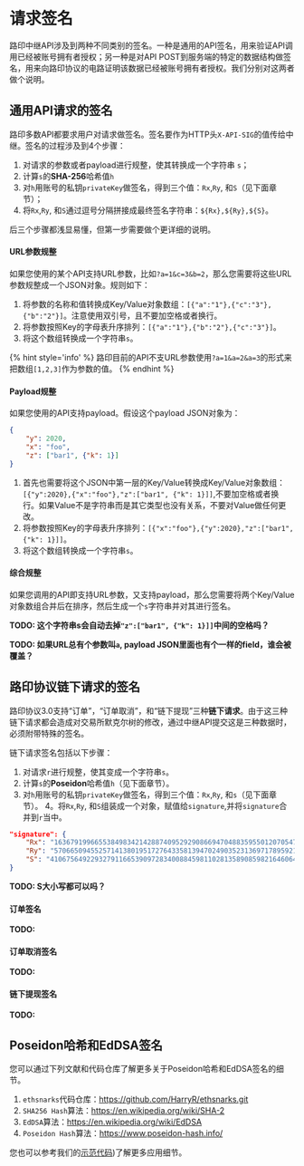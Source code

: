 # 请求签名

路印中继API涉及到两种不同类别的签名。一种是通用的API签名，用来验证API调用已经被账号拥有者授权；另一种是对API POST到服务端的特定的数据结构做签名，用来向路印协议的电路证明该数据已经被账号拥有者授权。我们分别对这两者做个说明。


## 通用API请求的签名

路印多数API都要求用户对请求做签名。签名要作为HTTP头`X-API-SIG`的值传给中继。签名的过程涉及到4个步骤：

1. 对请求的参数或者payload进行规整，使其转换成一个字符串 `s`；
2. 计算`s`的**SHA-256**哈希值`h`
3. 对`h`用账号的私钥`privateKey`做签名，得到三个值：`Rx`,`Ry`, 和`S`（见下面章节）；
4. 将`Rx`,`Ry`, 和`S`通过逗号分隔拼接成最终签名字符串：`${Rx},${Ry},${S}`。

后三个步骤都浅显易懂，但第一步需要做个更详细的说明。


#### URL参数规整
如果您使用的某个API支持URL参数，比如`?a=1&c=3&b=2`，那么您需要将这些URL参数规整成一个JSON对象。规则如下：

1. 将参数的名称和值转换成Key/Value对象数组：`[{"a":"1"},{"c":"3"},{"b":"2"}]`。注意使用双引号，且不要加空格或者换行。
2. 将参数按照Key的字母表升序排列：`[{"a":"1"},{"b":"2"},{"c":"3"}]`。
3. 将这个数组转换成一个字符串`s`。


{% hint style='info' %}
路印目前的API不支URL参数使用`?a=1&a=2&a=3`的形式来把数组`[1,2,3]`作为参数的值。
{% endhint %}

#### Payload规整
如果您使用的API支持payload。假设这个payload JSON对象为：

```json
{
    "y": 2020,
    "x": "foo",
    "z": ["bar1", {"k": 1}]
}
```
1. 首先也需要将这个JSON中第一层的Key/Value转换成Key/Value对象数组：`[{"y":2020},{"x":"foo"},"z":["bar1", {"k": 1}]]`,不要加空格或者换行。如果Value不是字符串而是其它类型也没有关系，不要对Value做任何更改。
2. 将参数按照Key的字母表升序排列：`[{"x":"foo"},{"y":2020},"z":["bar1", {"k": 1}]]`。
3. 将这个数组转换成一个字符串`s`。


#### 综合规整

如果您调用的API即支持URL参数，又支持payload，那么您需要将两个Key/Value对象数组合并后在排序，然后生成一个`s`字符串并对其进行签名。

**TODO: 这个字符串s会自动去掉`"z":["bar1", {"k": 1}]]`中间的空格吗？**

**TODO: 如果URL总有个参数叫`a`, payload JSON里面也有个一样的field，谁会被覆盖？**


## 路印协议链下请求的签名

路印协议3.0支持“订单”，“订单取消”，和“链下提现”三种**链下请求**。由于这三种链下请求都会造成对交易所默克尔树的修改，通过中继API提交这是三种数据时，必须附带特殊的签名。

链下请求签名包括以下步骤：

1. 对请求`r`进行规整，使其变成一个字符串`s`。
2. 计算`s`的**Poseidon**哈希值`h`（见下面章节）。
3. 对`h`用账号的私钥`privateKey`做签名，得到三个值：`Rx`,`Ry`, 和`s`（见下面章节）。
4。将`Rx`,`Ry`, 和`S`组装成一个对象，赋值给`signature`,并将`signature`合并到`r`当中。

```json
"signature": {
    "Rx": "16367919966553849834214288740952929086694704883595501207054796240908626703398",
    "Ry": "5706650945525714138019517276433581394702490352313697178959212750249847059862",
    "S": "410675649229327911665390972834008845981102813589085982164606483611508480748"
}
```

**TODO: S大小写都可以吗？**

#### 订单签名

**TODO:**

#### 订单取消签名

**TODO:**

#### 链下提现签名

**TODO:**


## Poseidon哈希和EdDSA签名
您可以通过下列文献和代码仓库了解更多关于Poseidon哈希和EdDSA签名的细节。

1. `ethsnarks`代码仓库：https://github.com/HarryR/ethsnarks.git
2. `SHA256 Hash`算法：<https://en.wikipedia.org/wiki/SHA-2>
3. `EdDSA`算法：<https://en.wikipedia.org/wiki/EdDSA>
4. `Poseidon Hash`算法：<https://www.poseidon-hash.info/>


您也可以参考我们的[示范代码](./examples.md))了解更多应用细节。